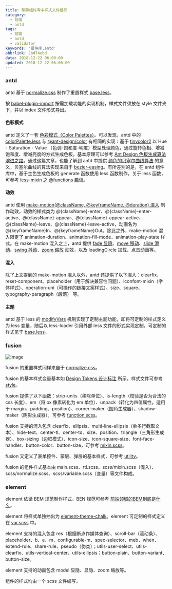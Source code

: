 ```yaml
---
title: 聊聊组件库中样式文件组织
category:
  - 前端
  - antd
tags:
  - 前端
  - antd
  - validator
keywords: '组件库,antd'
abbrlink: 2bd74ebd
date: 2018-12-22 06:00:00
updated: 2018-12-22 06:00:00
---
```


### antd
antd 基于 [normalize.css](https://github.com/necolas/normalize.css) 制作了重置样式 [base.less](https://github.com/ant-design/ant-design/blob/master/components/style/core/base.less)。

按 [babel-plugin-import](https://github.com/ant-design/babel-plugin-import) 按需加载功能的实现机制，样式文件须放在 style 文件夹下，并以 index 文件形式导出。

#### 色彩模式

antd 定义了一套 [色彩模式（Color Palettes）](https://ant.design/docs/spec/colors-cn)。可以发现，antd 中的 [colorPalette.less](https://github.com/ant-design/ant-design/blob/master/components/style/color/colorPalette.less) 与 [@ant-design/color](https://github.com/ant-design/ant-design-colors/blob/master/src/generate.ts) 有相同的实现：基于 [tinycolor2](https://github.com/clearbladeplatform/tinycolor2) 以 Hue - Saturation - Value （色调-饱和度-明度）模型处理颜色，通过旋转色相、增减饱和度、增减亮度的方式生成色板。基本原理可以参考 [Ant Design 色板生成算法演进之路](https://blog.csdn.net/weixin_33813128/article/details/88039468)。通过这篇文章，也能了解到 antd 中提供 [颜色的贝塞尔曲线算法](https://github.com/ant-design/ant-design/blob/master/components/style/color/bezierEasing.less) 的意义，贝塞尔曲线的算法实现来自于 [bezier-easing](https://github.com/gre/bezier-easing)。有所差别的是，在 antd 组件库中，基于主色生成色板的 generate 函数使用 less 函数制作。关于 less 函数，可参考 [less-mixin 之 @functions 趣谈](https://www.cnblogs.com/mabylove/p/8206264.html)。

#### 动效

antd 使用 [make-motion(@className, @keyframeName, @duration) 混入](https://github.com/ant-design/ant-design/blob/master/components/style/mixins/motion.less) 制作动效，动效的样式类为 @{className}-enter、@{className}-enter-active、@{className}-appear、@{className}-appear-active、@{className}-leave、@{className}-leave-active，动画名为 @{keyframeName}In、@{keyframeName}Out。除此之外，make-motion 混入限定了 animation-duration、animation-fill-mode、animation-play-state 样式。在 make-motion 混入之上，antd 提供 [fade 显隐](https://github.com/ant-design/ant-design/blob/master/components/style/core/motion/fade.less)、[move 移动](https://github.com/ant-design/ant-design/blob/master/components/style/core/motion/move.less)、[slide 滑动](https://github.com/ant-design/ant-design/blob/master/components/style/core/motion/slide.less)、[swing 抖动](https://github.com/ant-design/ant-design/blob/master/components/style/core/motion/swing.less)、[zoom 缩放](https://github.com/ant-design/ant-design/blob/master/components/style/core/motion/zoom.less) 动效，以及 loadingCircle 加载、点击动画等。

#### 混入

除了上文提到的 make-motion 混入以外，antd 还提供了以下混入：clearfix、reset-component、placeholder（用于解决兼容性问题）、iconfont-mixin（字体样式）、operation-uni（可操作的链接文案样式）、size、square、typography-paragraph（段落） 等。

#### 主题

antd 基于 less 的 [modifyVars](https://ant.design/docs/react/customize-theme-cn) 机制实现了定制主题功能，即将可定制的样式定义为 less 变量，随后以 less-loader 引用外部 less 文件的形式实现定制。可定制的样式见于 [base.less](https://github.com/ant-design/ant-design/blob/master/components/style/core/base.less)。

### fusion

![image](style.png)

fusion 的重置样式同样来自于 [normalize.css](https://github.com/necolas/normalize.css)。

fusion 的基本样式变量基本如 [Design Tokens 设计标注](https://fusion.design/pc/design/tokens?type=theme&themeid=3) 所示，样式文件可参考 [style](https://github.com/alibaba-fusion/next/tree/master/src/core/style)。

fusion 提供了以下函数：strip-units（移除单位）、is-length（校验是否为合法的 css 长度）、em（将 px 像素转化为 em 单位）、unpack（转化为四值属性，适用于 margin、padding、position）、corner-maker（圆角生成器）、shadow-maker（阴影生成器），可参考 [function.scss](https://github.com/alibaba-fusion/next/blob/master/src/core/util/_function.scss)。

fusion 支持的混入包含 clearfix、ellipsis、multi-line-ellipsis（单多行截取文本）、hide-text、center-tl、center-td、size、position、triangle（三角形生成器）、box-sizing（边框模式）、icon-size、icon-square-size、font-face-handler、button-color、button-size，可参考 [mixin.scss](https://github.com/alibaba-fusion/next/blob/master/src/core/util/_mixin.scss)。

fusion 又定义了表单控件、蒙层、弹层的基本样式，可参考 [utility](https://github.com/alibaba-fusion/next/tree/master/src/core/utility)。

fusion 的组件样式基本由 main.scss、rtl.scss、scss/mixin.scss（混入）、scss/normalize.scss、scss/variable.scss（变量）等文件构成。

### element

element 依循 BEM 规范制作样式。BEN 规范可参考 [前端领域的BEM到底是什么](https://www.jianshu.com/p/339fdb93e155)。

element 将样式单独抽出为 [element-theme-chalk](https://github.com/ElementUI/theme-chalk)。element 可定制的样式定义在 [var.scss](https://github.com/ElemeFE/element/blob/dev/packages/theme-chalk/src/common/var.scss) 中。

element 支持的混入包含 res（根据断点作媒体查询）、scroll-bar（滚动条）、placeholder、b、e、m、configurable-m、spec-selector、meb、when、extend-rule、share-rule、pseudo（伪类）；utils-user-select、utils-clearfix、utils-vertical-center、utils-ellipsis；button-plain、button-variant、button-size。

element 支持的动画包含 model 显隐、显隐、zoom 缩放等。

组件的样式均由一个 scss 文件编写。